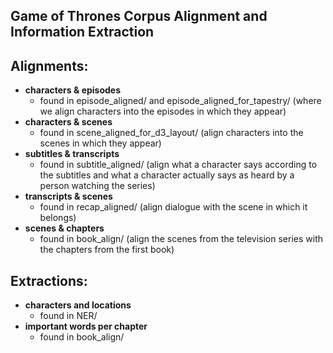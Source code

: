 Game of Thrones Corpus Alignment and Information Extraction
-----------------------------------------------------------

Alignments:
-----------

- **characters & episodes**
	- found in episode_aligned/ and episode_aligned_for_tapestry/
	(where we align characters into the episodes in which they appear)
- **characters & scenes**
	- found in scene_aligned_for_d3_layout/
	(align characters into the scenes in which they appear)
- **subtitles & transcripts**
	- found in subtitle_aligned/
	(align what a character says according to the subtitles and what a character actually says as heard by a person watching the series)
- **transcripts & scenes**
	- found in recap_aligned/
	(align dialogue with the scene in which it belongs)
- **scenes & chapters**
	- found in book_align/
	(align the scenes from the television series with the chapters from the first book)


Extractions:
------------

- **characters and locations**
	- found in NER/
- **important words per chapter**
	- found in book_align/
